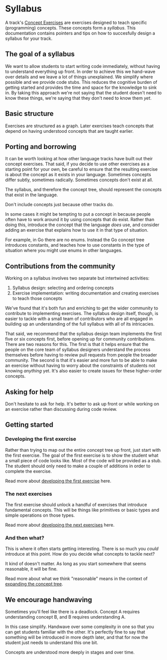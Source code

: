 # Syllabus

A track's [Concept Exercises](/docs/building/tracks/concept-exercises) are exercises designed to teach specific (programming) concepts.
These concepts form a _syllabus_.
This documentation contains pointers and tips on how to succesfully design a syllabus for your track.

## The goal of a syllabus

We want to allow students to start writing code immediately, without having to understand everything up front.
In order to achieve this we hand-wave over details and we leave a lot of things unexplained.
We simplify where possible and we provide code stubs.
This reduces the cognitive burden of getting started and provides the time and space for the knowledge to sink in.
By taking this approach we're not saying that the student doesn't need to know these things, we're saying that they don't need to know them _yet_.

## Basic structure

Exercises are structured as a graph.
Later exercises teach concepts that depend on having understood concepts that are taught earlier.

## Porting and borrowing

It can be worth looking at how other language tracks have built out their concept exercises.
That said, if you decide to use other exercises as a starting point for your own, be careful to ensure that the resulting exercise is about the concept as it exists in your language.
Sometimes concepts differ subtly, sometimes radically.
Sometimes concepts don't exist at all.

The syllabus, and therefore the concept tree, should represent the concepts that exist in the language.

Don't include concepts just because other tracks do.

In some cases it might be tempting to put a concept in because people often have to work around it by using concepts that do exist.
Rather than doing this, introduce the concept that the language _does_ use, and consider adding an exercise that explains how to use it in that type of situation.

For example, in Go there are no enums.
Instead the Go concept tree introduces constants, and teaches how to use constants in the type of situation where you might use enums in other languages.

## Contributions from the community

Working on a syllabus involves two separate but intertwined activities:

1. Syllabus design: selecting and ordering concepts
2. Exercise implementation: writing documentation and creating exercises to teach those concepts

We've found that it's both fun and enriching to get the wider community to contribute to implementing exercises.
The syllabus design itself, though, is easier to tackle with a small team of contributors who are all engaged in building up an understanding of the full syllabus with all of its intricacies.

That said, we recommend that the syllabus design team implements the first five or six concepts first, before opening up for community contributions.
There are two reasons for this.
The first is that it helps ensure that the people on the core team of syllabus designers understand the process themselves before having to review pull requests from people the broader community.
The second is that it's easier and more fun to be able to make an exercise without having to worry about the constraints of students not knowing _anything_ yet.
It's also easier to create issues for these higher-order concepts.

## Asking for help
Don't hesitate to ask for help.
It's better to ask up front or while working on an exercise rather than discussing during code review.

## Getting started

### Developing the first exercise

Rather than trying to map out the entire concept tree up front, just start with the first exercise.
The goal of the first exercise is to show the student what a small piece of code looks like.
Most of the code will be provided as a stub.
The student should only need to make a couple of additions in order to complete the exercise.

Read more about [developing the first exercise](/docs/building/tracks/syllabus/first-exercise.md) here.

### The next exercises

The first exercise should unlock a handful of exercises that introduce fundamental concepts.
This will be things like primitives or basic types and simple operations on those types.

Read more about [developing the next exercises](/docs/building/tracks/syllabus/next-exercises.md) here.

### And then what?

This is where it often starts getting interesting.
There is so much you _could_ introduce at this point.
How do you decide what concepts to tackle next?

It kind of doesn't matter.
As long as you start somewhere that seems reasonable, it will be fine.

Read more about what we think "reasonable" means in the context of [expanding the concept tree](/docs/building/tracks/syllabus/expanding.md).

## We encourage handwaving

Sometimes you'll feel like there is a deadlock.
Concept A requires understanding concept B, and B requires understanding A.

In this case simplify.
Handwave over some complexity in one so that you can get students familiar with the other.
It's perfectly fine to say that something will be introduced in more depth later, and that for now the student just needs to understand this one bit.

Concepts are understood more deeply in stages and over time.
